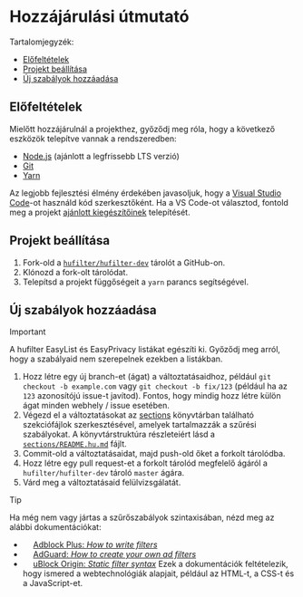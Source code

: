 <!-- omit in toc -->
# Hozzájárulási útmutató

Tartalomjegyzék:

- [Előfeltételek](#előfeltételek)
- [Projekt beállítása](#projekt-beállítása)
- [Új szabályok hozzáadása](#új-szabályok-hozzáadása)

## Előfeltételek

Mielőtt hozzájárulnál a projekthez, győződj meg róla, hogy a következő eszközök telepítve vannak a rendszeredben:

- [Node.js][nodejs-download-link] (ajánlott a legfrissebb LTS verzió)
- [Git][git-download-link]
- [Yarn][yarn-download-link]

Az legjobb fejlesztési élmény érdekében javasoljuk, hogy a [Visual Studio Code][vscode-download-link]-ot használd kód
szerkesztőként. Ha a VS Code-ot választod, fontold meg a projekt
[ajánlott kiegészítőinek][recommended-vscode-extensions] telepítését.

## Projekt beállítása

1. Fork-old a [`hufilter/hufilter-dev`][hufilter-dev-repo] tárolót a GitHub-on.
2. Klónozd a fork-olt tárolódat.
3. Telepítsd a projekt függőségeit a `yarn` parancs segítségével.

## Új szabályok hozzáadása

> [!IMPORTANT]
> A hufilter EasyList és EasyPrivacy listákat egészíti ki. Győződj meg arról, hogy a szabályaid nem szerepelnek ezekben
> a listákban.

1. Hozz létre egy új branch-et (ágat) a változtatásaidhoz, például `git checkout -b example.com` vagy
   `git checkout -b fix/123` (például ha az `123` azonosítójú issue-t javítod). Fontos, hogy mindig hozz létre külön
   ágat minden webhely / issue esetében.
2. Végezd el a változtatásokat az [sections][sections-directory] könyvtárban található szekciófájlok szerkesztésével,
   amelyek tartalmazzák a szűrési szabályokat. A könyvtárstruktúra részleteiért lásd a
   [`sections/README.hu.md`][sections-readme] fájlt.
3. Commit-old a változtatásaidat, majd push-old őket a forkolt tárolódba.
4. Hozz létre egy pull request-et a forkolt tárolód megfelelő ágáról a `hufilter/hufilter-dev` tároló `master` ágára.
5. Várd meg a változtatásaid felülvizsgálatát.

<!--markdownlint-disable MD013-->
> [!TIP]
> Ha még nem vagy jártas a szűrőszabályok szintaxisában, nézd meg az alábbi dokumentációkat:
>
> - <img src="https://cdn.adguard.com/website/github.com/AGLint/abp_logo.svg" width="14px"> [Adblock Plus: *How to write filters*][abp-filters]
> - <img src="https://cdn.adguard.com/website/github.com/AGLint/adg_logo.svg" width="14px"> [AdGuard: *How to create your own ad filters*][adg-filters]
> - <img src="https://cdn.adguard.com/website/github.com/AGLint/ubo_logo.svg" width="14px"> [uBlock Origin: *Static filter syntax*][ubo-filters]
> Ezek a dokumentációk feltételezik, hogy ismered a webtechnológiák alapjait, például az HTML-t, a CSS-t és a JavaScript-et.
<!--markdownlint-enable MD013-->

[abp-filters]: https://help.adblockplus.org/hc/en-us/articles/360062733293
[adg-filters]: https://kb.adguard.com/en/general/how-to-create-your-own-ad-filters
[git-download-link]: https://git-scm.com/downloads
[hufilter-dev-repo]: https://github.com/hufilter/hufilter-dev
[nodejs-download-link]: https://nodejs.org/en/download/
[recommended-vscode-extensions]: https://github.com/hufilter/hufilter-dev/blob/master/.vscode/extensions.json
[sections-directory]: https://github.com/hufilter/hufilter-dev/blob/master/sections/
[sections-readme]: https://github.com/hufilter/hufilter-dev/blob/master/sections/README.hu.md
[ubo-filters]: https://github.com/gorhill/uBlock/wiki/Static-filter-syntax
[vscode-download-link]: https://code.visualstudio.com/download
[yarn-download-link]: https://classic.yarnpkg.com/en/docs/install/
